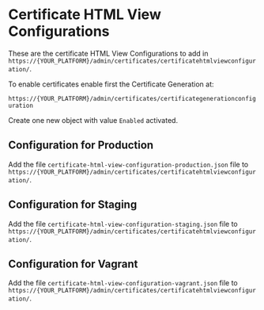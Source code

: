 # Certificate HTML View Configurations

These are the certificate HTML View Configurations to add in `https://{YOUR_PLATFORM}/admin/certificates/certificatehtmlviewconfiguration/`.

To enable certificates enable first the Certificate Generation at:

`https://{YOUR_PLATFORM}/admin/certificates/certificategenerationconfiguration`

Create one new object with value `Enabled` activated.

## Configuration for Production

Add the file `certificate-html-view-configuration-production.json` file
to `https://{YOUR_PLATFORM}/admin/certificates/certificatehtmlviewconfiguration/`.

## Configuration for Staging

Add the file `certificate-html-view-configuration-staging.json` file
to `https://{YOUR_PLATFORM}/admin/certificates/certificatehtmlviewconfiguration/`.

## Configuration for Vagrant

Add the file `certificate-html-view-configuration-vagrant.json` file
to `https://{YOUR_PLATFORM}/admin/certificates/certificatehtmlviewconfiguration/`.
